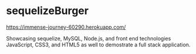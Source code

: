 # sequelizeBurger

https://immense-journey-60290.herokuapp.com/

Showcasing sequelize, MySQL, Node.js, and front end technologies JavaScript, CSS3, and HTML5 as well to demostrate a full stack application.
